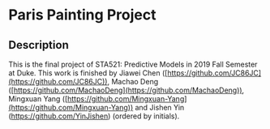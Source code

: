 # Paris Painting Project

## Description

This is the final project of STA521: Predictive Models in 2019 Fall Semester at Duke. This work is finished by Jiawei Chen ([https://github.com/JC86JC](https://github.com/JC86JC)), Machao Deng ([https://github.com/MachaoDeng](https://github.com/MachaoDeng)), Mingxuan Yang ([https://github.com/Mingxuan-Yang](https://github.com/Mingxuan-Yang)) and Jishen Yin (https://github.com/YinJishen) (ordered by initials).
